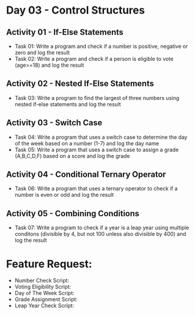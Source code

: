 # Day 03 - Control Structures

## Activity 01 - If-Else Statements

- Task 01: Write a program and check if a number is positive, negative or zero and log the result
- Task 02: Write a program and check if a person is eligible to vote (age>=18) and log the result

## Activity 02 - Nested If-Else Statements

- Task 03: Write a program to find the largest of three numbers using nested if-else statements and log the result

## Activity 03 - Switch Case

- Task 04: Write a program that uses a switch case to determine the day of the week based on a number (1-7) and log the day name
- Task 05: Write a program that uses a switch case to assign a grade (A,B,C,D,F) based on a score and log the grade

## Activity 04 - Conditional Ternary Operator

- Task 06: Write a program that uses a ternary operator to check if a number is even or odd and log the result

## Activity 05 - Combining Conditions

- Task 07: Write a program to check if a year is a leap year using multiple conditons (divisible by 4, but not 100 unless also divisible by 400) and log the result

# Feature Request:

- Number Check Script:
- Voting Eligibility Script:
- Day of The Week Script:
- Grade Assignment Script:
- Leap Year Check Script:
